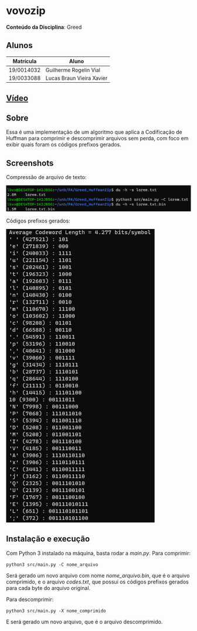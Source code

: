 # vovozip

**Conteúdo da Disciplina**: Greed<br>

## Alunos
| Matrícula | Aluno |
| -- | -- |
| 19/0014032  | Guilherme Rogelin Vial |
| 19/0033088  | Lucas Braun Vieira Xavier |

## [Vídeo](https://youtu.be/CKAJIlskqM0)

## Sobre

Essa é uma implementação de um algoritmo que aplica a Codificação de Huffman para comprimir e descomprimir arquivos sem perda, com foco em exibir quais foram os códigos prefixos gerados.

## Screenshots

Compressão de arquivo de texto:

![print1](img/screenshot1.png)

Códigos prefixos gerados:

![print2](img/screenshot2.png)

## Instalação e execução

Com Python 3 instalado na máquina, basta rodar a *main.py*. Para comprimir:
```
python3 src/main.py -C nome_arquivo
```
Será gerado um novo arquivo com nome *nome_arquivo.bin*, que é o arquivo comprimido, e o arquivo *codes.txt*, que possui os códigos prefixos gerados para cada byte do arquivo original.

Para descomprimir:
```
python3 src/main.py -X nome_comprimido
```
E será gerado um novo arquivo, que é o arquivo descomprimido.

